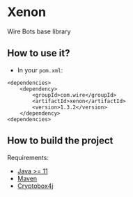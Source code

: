 # Xenon

Wire Bots base library

## How to use it?

- In your `pom.xml`:

```
<dependencies>
    <dependency>
        <groupId>com.wire</groupId>
        <artifactId>xenon</artifactId>
        <version>1.3.2</version>
    </dependency>
<dependencies>
```

## How to build the project

Requirements:

- [Java >= 11](http://www.oracle.com)
- [Maven](https://maven.apache.org)
- [Cryptobox4j](https://github.com/wireapp/cryptobox4j)
